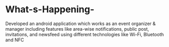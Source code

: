 # What-s-Happening-
Developed an android application which works as an event organizer & manager including features like area-wise notifications, public post, invitations, and newsfeed using different technologies like Wi-Fi, Bluetooth and NFC

